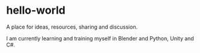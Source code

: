 # hello-world
A place for ideas, resources, sharing and discussion.

I am currently learning and training myself in Blender and Python, Unity and C#.
